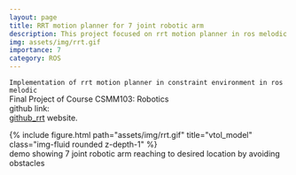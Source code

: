 ```yaml
---
layout: page
title: RRT motion planner for 7 joint robotic arm
description: This project focused on rrt motion planner in ros melodic 
img: assets/img/rrt.gif
importance: 7
category: ROS
---
```

`Implementation of rrt motion planner in constraint environment in ros melodic` <br/>
Final Project of Course CSMM103: Robotics<br/>
github link:<br/>
<a href="https://github.com/prajwalthakur/Projects/tree/master/ROS/Rapidly-exploring%20Random%20Tree%20(RRT)%20motion%20planner%20on%207-jointed%20robot%20arm">github_rrt</a> website. <br/>




<div class="row">
    <div class="col-sm mt-3 mt-md-0">
        {% include figure.html path="assets/img/rrt.gif" title="vtol_model" class="img-fluid rounded z-depth-1" %}
    </div>
</div>
<div class="caption">
    demo showing 7 joint robotic arm  reaching to desired location by avoiding obstacles
</div>

